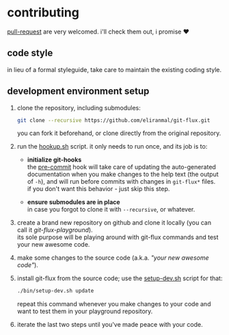 
# contributing

[pull-request][7] are very welcomed. i'll check them out, i promise :heart:

## code style

in lieu of a formal styleguide, take care to maintain the existing coding style.

## development environment setup

1. clone the repository, including submodules:
   
   ```sh
   git clone --recursive https://github.com/eliranmal/git-flux.git
   ```
   
   you can fork it beforehand, or clone directly from the original repository.

1. run the [hookup.sh][5] script. it only needs to run once, and its job 
is to:
   
   - **initialize git-hooks**  
     the [pre-commit][4] hook will take care of updating the auto-generated documentation 
     when you make changes to the help text (the output of `-h`), and will run 
     before commits with changes in `git-flux*` files.  
     if you don't want this behavior - just skip this step.
   
   - **ensure submodules are in place**  
     in case you forgot to clone it with `--recursive`, or whatever.

1. create a brand new repository on github and clone it locally (you can 
call it *git-flux-playground*).  
its sole purpose will be playing around with git-flux commands and test 
your new awesome code.

1. make some changes to the source code (a.k.a. *"your new awesome code"*).

1. install git-flux from the source code; use the [setup-dev.sh][6] 
script for that:
   
   ```sh
   ./bin/setup-dev.sh update
   ```
   
   repeat this command whenever you make changes to your code and want to 
test them in your playground repository.

1. iterate the last two steps until you've made peace with your code.








[4]: /bin/hooks/pre-commit
[5]: /bin/hookup.sh
[6]: /bin/setup-dev.sh
[7]: https://github.com/eliranmal/git-flux/compare
